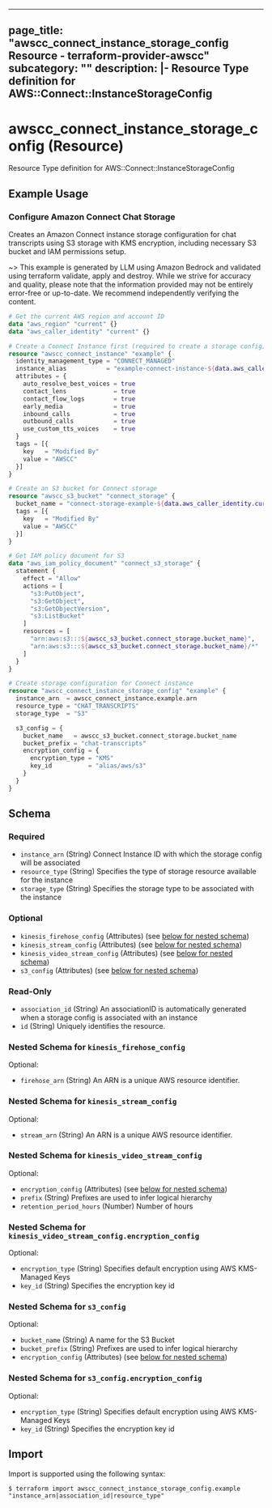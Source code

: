 
---
page_title: "awscc_connect_instance_storage_config Resource - terraform-provider-awscc"
subcategory: ""
description: |-
  Resource Type definition for AWS::Connect::InstanceStorageConfig
---

# awscc_connect_instance_storage_config (Resource)

Resource Type definition for AWS::Connect::InstanceStorageConfig

## Example Usage

### Configure Amazon Connect Chat Storage

Creates an Amazon Connect instance storage configuration for chat transcripts using S3 storage with KMS encryption, including necessary S3 bucket and IAM permissions setup.

~> This example is generated by LLM using Amazon Bedrock and validated using terraform validate, apply and destroy. While we strive for accuracy and quality, please note that the information provided may not be entirely error-free or up-to-date. We recommend independently verifying the content.

```terraform
# Get the current AWS region and account ID
data "aws_region" "current" {}
data "aws_caller_identity" "current" {}

# Create a Connect Instance first (required to create a storage config)
resource "awscc_connect_instance" "example" {
  identity_management_type = "CONNECT_MANAGED"
  instance_alias           = "example-connect-instance-${data.aws_caller_identity.current.account_id}"
  attributes = {
    auto_resolve_best_voices = true
    contact_lens             = true
    contact_flow_logs        = true
    early_media              = true
    inbound_calls            = true
    outbound_calls           = true
    use_custom_tts_voices    = true
  }
  tags = [{
    key   = "Modified By"
    value = "AWSCC"
  }]
}

# Create an S3 bucket for Connect storage
resource "awscc_s3_bucket" "connect_storage" {
  bucket_name = "connect-storage-example-${data.aws_caller_identity.current.account_id}"
  tags = [{
    key   = "Modified By"
    value = "AWSCC"
  }]
}

# Get IAM policy document for S3
data "aws_iam_policy_document" "connect_s3_storage" {
  statement {
    effect = "Allow"
    actions = [
      "s3:PutObject",
      "s3:GetObject",
      "s3:GetObjectVersion",
      "s3:ListBucket"
    ]
    resources = [
      "arn:aws:s3:::${awscc_s3_bucket.connect_storage.bucket_name}",
      "arn:aws:s3:::${awscc_s3_bucket.connect_storage.bucket_name}/*"
    ]
  }
}

# Create storage configuration for Connect instance
resource "awscc_connect_instance_storage_config" "example" {
  instance_arn  = awscc_connect_instance.example.arn
  resource_type = "CHAT_TRANSCRIPTS"
  storage_type  = "S3"

  s3_config = {
    bucket_name   = awscc_s3_bucket.connect_storage.bucket_name
    bucket_prefix = "chat-transcripts"
    encryption_config = {
      encryption_type = "KMS"
      key_id          = "alias/aws/s3"
    }
  }
}
```

<!-- schema generated by tfplugindocs -->
## Schema

### Required

- `instance_arn` (String) Connect Instance ID with which the storage config will be associated
- `resource_type` (String) Specifies the type of storage resource available for the instance
- `storage_type` (String) Specifies the storage type to be associated with the instance

### Optional

- `kinesis_firehose_config` (Attributes) (see [below for nested schema](#nestedatt--kinesis_firehose_config))
- `kinesis_stream_config` (Attributes) (see [below for nested schema](#nestedatt--kinesis_stream_config))
- `kinesis_video_stream_config` (Attributes) (see [below for nested schema](#nestedatt--kinesis_video_stream_config))
- `s3_config` (Attributes) (see [below for nested schema](#nestedatt--s3_config))

### Read-Only

- `association_id` (String) An associationID is automatically generated when a storage config is associated with an instance
- `id` (String) Uniquely identifies the resource.

<a id="nestedatt--kinesis_firehose_config"></a>
### Nested Schema for `kinesis_firehose_config`

Optional:

- `firehose_arn` (String) An ARN is a unique AWS resource identifier.


<a id="nestedatt--kinesis_stream_config"></a>
### Nested Schema for `kinesis_stream_config`

Optional:

- `stream_arn` (String) An ARN is a unique AWS resource identifier.


<a id="nestedatt--kinesis_video_stream_config"></a>
### Nested Schema for `kinesis_video_stream_config`

Optional:

- `encryption_config` (Attributes) (see [below for nested schema](#nestedatt--kinesis_video_stream_config--encryption_config))
- `prefix` (String) Prefixes are used to infer logical hierarchy
- `retention_period_hours` (Number) Number of hours

<a id="nestedatt--kinesis_video_stream_config--encryption_config"></a>
### Nested Schema for `kinesis_video_stream_config.encryption_config`

Optional:

- `encryption_type` (String) Specifies default encryption using AWS KMS-Managed Keys
- `key_id` (String) Specifies the encryption key id



<a id="nestedatt--s3_config"></a>
### Nested Schema for `s3_config`

Optional:

- `bucket_name` (String) A name for the S3 Bucket
- `bucket_prefix` (String) Prefixes are used to infer logical hierarchy
- `encryption_config` (Attributes) (see [below for nested schema](#nestedatt--s3_config--encryption_config))

<a id="nestedatt--s3_config--encryption_config"></a>
### Nested Schema for `s3_config.encryption_config`

Optional:

- `encryption_type` (String) Specifies default encryption using AWS KMS-Managed Keys
- `key_id` (String) Specifies the encryption key id

## Import

Import is supported using the following syntax:

```shell
$ terraform import awscc_connect_instance_storage_config.example "instance_arn|association_id|resource_type"
```
